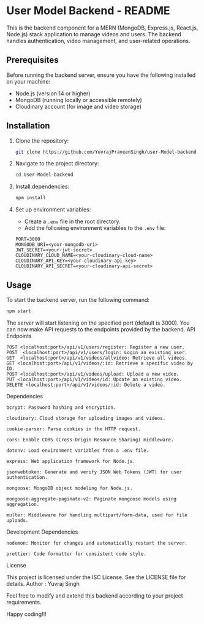 # User Model Backend - README

This is the backend component for a MERN (MongoDB, Express.js, React.js, Node.js) stack application to manage videos and users. The backend handles authentication, video management, and user-related operations.

## Prerequisites

Before running the backend server, ensure you have the following installed on your machine:

- Node.js (version 14 or higher)
- MongoDB (running locally or accessible remotely)
- Cloudinary account (for image and video storage)

## Installation

1. Clone the repository:

    ```bash
    git clone https://github.com/YuvrajPraveenSingh/user-Model-backend
    ```

2. Navigate to the project directory:

    ```bash
    cd User-Model-backend
    ```

3. Install dependencies:

    ```bash
    npm install
    ```
    

4. Set up environment variables:
    - Create a `.env` file in the root directory.
    - Add the following environment variables to the `.env` file:


    ```plaintext
    PORT=3000
    MONGODB_URI=<your-mongodb-uri>
    JWT_SECRET=<your-jwt-secret>
    CLOUDINARY_CLOUD_NAME=<your-cloudinary-cloud-name>
    CLOUDINARY_API_KEY=<your-cloudinary-api-key>
    CLOUDINARY_API_SECRET=<your-cloudinary-api-secret>
    ```

## Usage

To start the backend server, run the following command:

```bash
npm start
```
The server will start listening on the specified port (default is 3000). You can now make API requests to the endpoints provided by the backend.
API Endpoints

    POST <localhost:port>/api/v1/users/register: Register a new user.
    POST  <localhost:port>/api/v1/users/login: Login an existing user.
    GET  <localhost:port>/api/v1/videos/allvideo: Retrieve all videos.
    GET <localhost:port>/api/v1/videos/:id: Retrieve a specific video by ID.
    POST <localhost:port>/api/v1/videos/upload: Upload a new video.
    PUT <localhost:port>/api/v1/videos/id: Update an existing video.
    DELETE <localhost:port>/api/v1/videos/:id: Delete a video.

Dependencies

    bcrypt: Password hashing and encryption.

    cloudinary: Cloud storage for uploading images and videos.

    cookie-parser: Parse cookies in the HTTP request.

    cors: Enable CORS (Cross-Origin Resource Sharing) middleware.

    dotenv: Load environment variables from a .env file.

    express: Web application framework for Node.js.

    jsonwebtoken: Generate and verify JSON Web Tokens (JWT) for user authentication.

    mongoose: MongoDB object modeling for Node.js.

    mongoose-aggregate-paginate-v2: Paginate mongoose models using aggregation.

    multer: Middleware for handling multipart/form-data, used for file uploads.

Development Dependencies

    nodemon: Monitor for changes and automatically restart the server.

    prettier: Code formatter for consistent code style.

License

This project is licensed under the ISC License. See the LICENSE file for details.
Author : Yuvraj Singh

Feel free to modify and extend this backend according to your project requirements. 

Happy coding!!!


